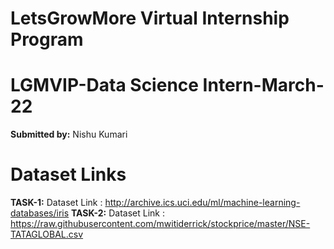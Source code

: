 # LetsGrowMore Virtual Internship Program 
# LGMVIP-Data Science Intern-March-22

**Submitted by:**
Nishu Kumari

# Dataset Links
**TASK-1:** Dataset Link : http://archive.ics.uci.edu/ml/machine-learning-databases/iris
**TASK-2:** Dataset Link : https://raw.githubusercontent.com/mwitiderrick/stockprice/master/NSE-TATAGLOBAL.csv

